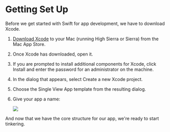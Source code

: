 # Getting Set Up

Before we get started with Swift for app development, we have to download Xcode.

1. [Download Xcode](https://itunes.apple.com/us/app/xcode/id497799835?mt=12/) to your Mac \(running High Sierra or Sierra\) from the Mac App Store.
2. Once Xcode has downloaded, open it.
3. If you are prompted to install additional components for Xcode, click Install and enter the password for an administrator on the machine.

4. In the dialog that appears, select Create a new Xcode project.

5. Choose the Single View App template from the resulting dialog.

6. Give your app a name:

   ![](assets/Sushi0.png)

And now that we have the core structure for our app, we're ready to start tinkering.

